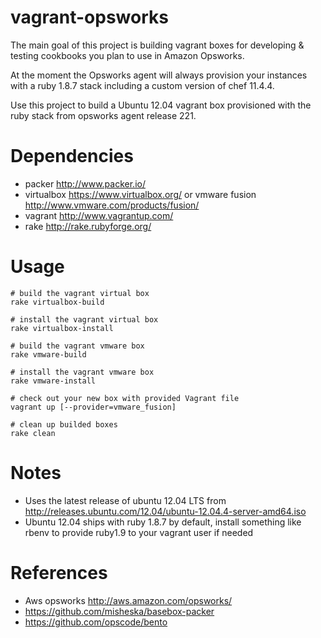 # vagrant-opsworks

The main goal of this project is building vagrant boxes for developing & testing cookbooks you plan to use in Amazon Opsworks.

At the moment the Opsworks agent will always provision your instances with a ruby 1.8.7 stack including a custom version of chef 11.4.4.

Use this project to build a Ubuntu 12.04 vagrant box provisioned with the ruby stack from opsworks agent release 221.

# Dependencies

* packer http://www.packer.io/
* virtualbox https://www.virtualbox.org/ or vmware fusion http://www.vmware.com/products/fusion/
* vagrant http://www.vagrantup.com/
* rake http://rake.rubyforge.org/

# Usage

    # build the vagrant virtual box
    rake virtualbox-build

    # install the vagrant virtual box
    rake virtualbox-install

    # build the vagrant vmware box
    rake vmware-build

    # install the vagrant vmware box
    rake vmware-install

    # check out your new box with provided Vagrant file
    vagrant up [--provider=vmware_fusion]

    # clean up builded boxes
    rake clean
# Notes

* Uses the latest release of ubuntu 12.04 LTS from http://releases.ubuntu.com/12.04/ubuntu-12.04.4-server-amd64.iso
* Ubuntu 12.04 ships with ruby 1.8.7 by default, install something like rbenv to provide ruby1.9 to your vagrant user if needed

# References
* Aws opsworks http://aws.amazon.com/opsworks/
* https://github.com/misheska/basebox-packer
* https://github.com/opscode/bento
